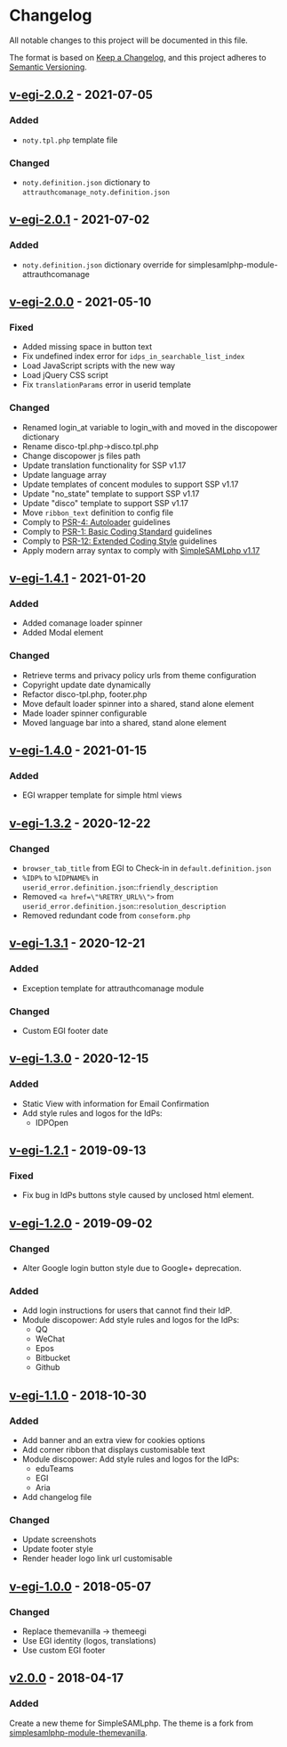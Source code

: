 # Changelog

All notable changes to this project will be documented in this file.

The format is based on [Keep a Changelog](https://keepachangelog.com/en/1.0.0/),
and this project adheres to [Semantic Versioning](https://semver.org/spec/v2.0.0.html).

## [v-egi-2.0.2](https://github.com/EGI-Foundation/simplesamlphp-module-themeegi/compare/v-egi-1.4.1...v-egi-2.0.2) - 2021-07-05

### Added

- `noty.tpl.php` template file

### Changed

- `noty.definition.json` dictionary to `attrauthcomanage_noty.definition.json`

## [v-egi-2.0.1](https://github.com/EGI-Foundation/simplesamlphp-module-themeegi/compare/v-egi-1.4.1...v-egi-2.0.1) - 2021-07-02

### Added

- `noty.definition.json` dictionary override for simplesamlphp-module-attrauthcomanage

## [v-egi-2.0.0](https://github.com/EGI-Foundation/simplesamlphp-module-themeegi/compare/v-egi-1.4.1...v-egi-2.0.0) - 2021-05-10

### Fixed

- Added missing space in button text
- Fix undefined index error for `idps_in_searchable_list_index`
- Load JavaScript scripts with the new way
- Load jQuery CSS script
- Fix `translationParams` error in userid template

### Changed

- Renamed login_at variable to login_with and moved in the discopower dictionary
- Rename disco-tpl.php->disco.tpl.php
- Change discopower js files path
- Update translation functionality for SSP v1.17
- Update language array
- Update templates of concent modules to support SSP v1.17
- Update "no_state" template to support SSP v1.17
- Update "disco" template to support SSP v1.17
- Move `ribbon_text` definition to config file
- Comply to [PSR-4: Autoloader](https://www.php-fig.org/psr/psr-4/) guidelines
- Comply to [PSR-1: Basic Coding Standard](https://www.php-fig.org/psr/psr-1/) guidelines
- Comply to [PSR-12: Extended Coding Style](https://www.php-fig.org/psr/psr-12/)
  guidelines
- Apply modern array syntax to comply with [SimpleSAMLphp v1.17](https://simplesamlphp.org/docs/stable/simplesamlphp-upgrade-notes-1.17)

<!-- markdownlint-disable line-length -->

## [v-egi-1.4.1](https://github.com/EGI-Foundation/simplesamlphp-module-themeegi/compare/v-egi-1.4.0...v-egi-1.4.1) - 2021-01-20

<!-- markdownlint-enable line-length -->

### Added

- Added comanage loader spinner
- Added Modal element

### Changed

- Retrieve terms and privacy policy urls from theme configuration
- Copyright update date dynamically
- Refactor disco-tpl.php, footer.php
- Move default loader spinner into a shared, stand alone element
- Made loader spinner configurable
- Moved language bar into a shared, stand alone element

<!-- markdownlint-disable line-length -->

## [v-egi-1.4.0](https://github.com/EGI-Foundation/simplesamlphp-module-themeegi/compare/v-egi-1.3.2...v-egi-1.4.0) - 2021-01-15

<!-- markdownlint-enable line-length -->

### Added

- EGI wrapper template for simple html views

<!-- markdownlint-disable line-length -->

## [v-egi-1.3.2](https://github.com/EGI-Foundation/simplesamlphp-module-themeegi/compare/v-egi-1.3.1...v-egi-1.3.2) - 2020-12-22

<!-- markdownlint-enable line-length -->

### Changed

- `browser_tab_title` from EGI to Check-in in `default.definition.json`
- `%IDP%` to `%IDPNAME%` in `userid_error.definition.json`::`friendly_description`
- Removed `<a href=\"%RETRY_URL%\">` from `userid_error.definition.json`::`resolution_description`
- Removed redundant code from `conseform.php`

<!-- markdownlint-disable line-length -->

## [v-egi-1.3.1](https://github.com/EGI-Foundation/simplesamlphp-module-themeegi/compare/v-egi-1.3.0...v-egi-1.3.1) - 2020-12-21

<!-- markdownlint-enable line-length -->

### Added

- Exception template for attrauthcomanage module

### Changed

- Custom EGI footer date

<!-- markdownlint-disable line-length -->

## [v-egi-1.3.0](https://github.com/EGI-Foundation/simplesamlphp-module-themeegi/compare/v-egi-1.2.1...v-egi-1.3.0) - 2020-12-15

<!-- markdownlint-enable line-length -->

### Added

- Static View with information for Email Confirmation
- Add style rules and logos for the IdPs:
  - IDPOpen

<!-- markdownlint-disable line-length -->

## [v-egi-1.2.1](https://github.com/EGI-Foundation/simplesamlphp-module-themeegi/compare/v-egi-1.2.0...v-egi-1.2.1) - 2019-09-13

<!-- markdownlint-enable line-length -->

### Fixed

- Fix bug in IdPs buttons style caused by unclosed html element.

<!-- markdownlint-disable line-length -->

## [v-egi-1.2.0](https://github.com/EGI-Foundation/simplesamlphp-module-themeegi/compare/v-egi-1.1.0...v-egi-1.2.0) - 2019-09-02

<!-- markdownlint-enable line-length -->

### Changed

- Alter Google login button style due to Google+ deprecation.

### Added

- Add login instructions for users that cannot find their IdP.
- Module discopower: Add style rules and logos for the IdPs:
  - QQ
  - WeChat
  - Epos
  - Bitbucket
  - Github

<!-- markdownlint-disable line-length -->

## [v-egi-1.1.0](https://github.com/EGI-Foundation/simplesamlphp-module-themeegi/compare/v-egi-1.0.0...v-egi-1.1.0) - 2018-10-30

<!-- markdownlint-enable line-length -->

### Added

- Add banner and an extra view for cookies options
- Add corner ribbon that displays customisable text
- Module discopower: Add style rules and logos for the IdPs:
  - eduTeams
  - EGI
  - Aria
- Add changelog file

### Changed

- Update screenshots
- Update footer style
- Render header logo link url customisable

<!-- markdownlint-disable line-length -->

## [v-egi-1.0.0](https://github.com/EGI-Foundation/simplesamlphp-module-themeegi/compare/v2.0.0...v-egi-1.0.0) - 2018-05-07

<!-- markdownlint-enable line-length -->

### Changed

- Replace themevanilla -> themeegi
- Use EGI identity (logos, translations)
- Use custom EGI footer

<!-- markdownlint-disable line-length -->

## [v2.0.0](https://github.com/EGI-Foundation/simplesamlphp-module-themeegi/commits/v2.0.0) - 2018-04-17

<!-- markdownlint-enable line-length -->

### Added

Create a new theme for SimpleSAMLphp. The theme is a fork from [simplesamlphp-module-themevanilla](https://github.com/rciam/simplesamlphp-module-themevanilla).
